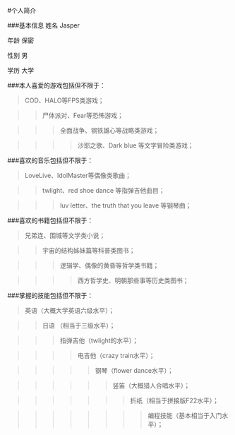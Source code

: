 #个人简介

###基本信息
姓名  Jasper

年龄  保密

性别  男

学历  大学

###本人喜爱的游戏包括但不限于：

>   COD、HALO等FPS类游戏；

>>   尸体派对、Fear等恐怖游戏；

>>>  全面战争、钢铁雄心等战略类游戏；

>>>>   沙耶之歌、Dark blue 等文字冒险类游戏；

###喜欢的音乐包括但不限于：

>LoveLive、IdolMaster等偶像类歌曲；

>>twlight、red shoe dance 等指弹吉他曲目；

>>>luv letter、the truth that you leave 等钢琴曲；


###喜欢的书籍包括但不限于：

>兄弟连、围城等文学类小说；

>>宇宙的结构姊妹篇等科普类图书；

>>>逻辑学、偶像的黄昏等哲学类书籍；

>>>>西方哲学史、明朝那些事等历史类图书；

###掌握的技能包括但不限于：

>英语（大概大学英语六级水平）；

>>日语 （相当于三级水平）；

>>>指弹吉他（twlight的水平）；

>>>>电吉他（crazy train水平）；

>>>>>钢琴（flower dance水平）；

>>>>>>竖笛（大概猎人合唱水平）；

>>>>>>>折纸（相当于拼接版F22水平）；

>>>>>>>>编程技能（基本相当于入门水平）；









   

